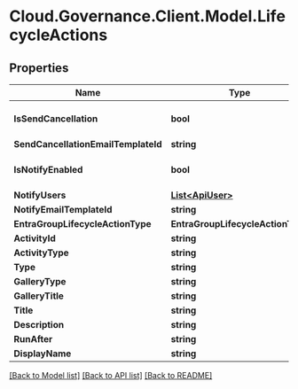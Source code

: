 # Cloud.Governance.Client.Model.LifecycleActions
## Properties

Name | Type | Description | Notes
------------ | ------------- | ------------- | -------------
**IsSendCancellation** | **bool** |  | [optional] [default to false]
**SendCancellationEmailTemplateId** | **string** |  | [optional] 
**IsNotifyEnabled** | **bool** |  | [optional] [default to false]
**NotifyUsers** | [**List&lt;ApiUser&gt;**](ApiUser.md) |  | [optional] 
**NotifyEmailTemplateId** | **string** |  | [optional] 
**EntraGroupLifecycleActionType** | **EntraGroupLifecycleActionType** |  | [optional] 
**ActivityId** | **string** |  | [optional] 
**ActivityType** | **string** |  | [optional] 
**Type** | **string** |  | [optional] 
**GalleryType** | **string** |  | [optional] 
**GalleryTitle** | **string** |  | [optional] 
**Title** | **string** |  | [optional] 
**Description** | **string** |  | [optional] 
**RunAfter** | **string** |  | [optional] 
**DisplayName** | **string** |  | [optional] 

[[Back to Model list]](../README.md#documentation-for-models) [[Back to API list]](../README.md#documentation-for-api-endpoints) [[Back to README]](../README.md)

